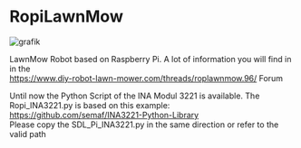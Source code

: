 # RopiLawnMow
![grafik](https://github.com/ullisun/RopiLawnMow/assets/86979044/6c603203-04eb-41f4-95ac-c69e949fea1a)


LawnMow Robot based on Raspberry Pi. A lot of information you will find in in the<br>
https://www.diy-robot-lawn-mower.com/threads/roplawnmow.96/ Forum

Until now the Python Script of the INA Modul 3221 is available. The Ropi_INA3221.py
is based on this example: <br>
https://github.com/semaf/INA3221-Python-Library<br>
Please copy the SDL_Pi_INA3221.py in the same direction or refer to the valid path



